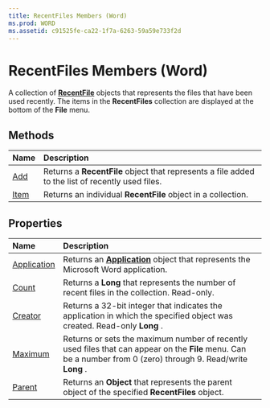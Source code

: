 ```yaml
---
title: RecentFiles Members (Word)
ms.prod: WORD
ms.assetid: c91525fe-ca22-1f7a-6263-59a59e733f2d
---
```



# RecentFiles Members (Word)
A collection of  **[RecentFile](recentfile-object-word.md)** objects that represents the files that have been used recently. The items in the **RecentFiles** collection are displayed at the bottom of the **File** menu.

## Methods



|**Name**|**Description**|
|:-----|:-----|
|[Add](recentfiles-add-method-word.md)|Returns a  **RecentFile** object that represents a file added to the list of recently used files.|
|[Item](recentfiles-item-method-word.md)|Returns an individual  **RecentFile** object in a collection.|

## Properties



|**Name**|**Description**|
|:-----|:-----|
|[Application](recentfiles-application-property-word.md)|Returns an  **[Application](application-object-word.md)** object that represents the Microsoft Word application.|
|[Count](recentfiles-count-property-word.md)|Returns a  **Long** that represents the number of recent files in the collection. Read-only.|
|[Creator](recentfiles-creator-property-word.md)|Returns a 32-bit integer that indicates the application in which the specified object was created. Read-only  **Long** .|
|[Maximum](recentfiles-maximum-property-word.md)|Returns or sets the maximum number of recently used files that can appear on the  **File** menu. Can be a number from 0 (zero) through 9. Read/write **Long** .|
|[Parent](recentfiles-parent-property-word.md)|Returns an  **Object** that represents the parent object of the specified **RecentFiles** object.|

